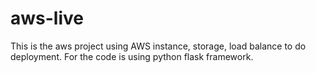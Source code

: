 # aws-live
This is the aws project using AWS instance, storage, load balance to do deployment.
For the code is using python flask framework.
